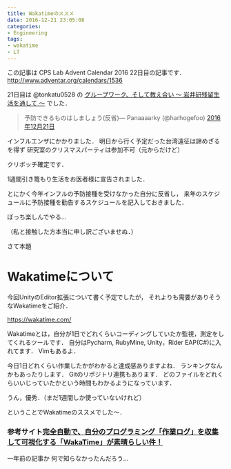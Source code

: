 ```yaml
---
title: Wakatimeのススメ
date: 2016-12-21 23:05:08
categories:
- Engineering
tags:
- wakatime
- LT
---
```


この記事は CPS Lab Advent Calendar 2016 22日目の記事です．
http://www.adventar.org/calendars/1536

21日目は @tonkatu0528 の [グループワーク、そして教え合い 〜 岩井研残留生活を通して 〜](http://tonkatu05.hatenablog.com/entry/2016/12/20/235051) でした．

<!--more-->

> 予防できるものはしましょう(反省)— Panaaaarky (@harhogefoo) [2016年12月21日](https://twitter.com/harhogefoo/status/811558329637928960)

インフルエンザにかかりました．
明日から行く予定だった台湾遠征は諦めざるを得ず
研究室のクリスマスパーティは参加不可（元からだけど）

クリボッチ確定です．

1週間引き篭もり生活をお医者様に宣告されました．

とにかく今年インフルの予防接種を受けなかった自分に反省し，
来年のスケジュールに予防接種を勧告するスケジュールを記入しておきました．

ぼっち楽しんでやる...

（私と接触した方本当に申し訳ございませぬ．）

さて本題

Wakatimeについて
============
今回UnityのEditor拡張について書く予定でしたが，
それよりも需要がありそうなWakatimeをご紹介．

https://wakatime.com/

Wakatimeとは，自分が1日でどれくらいコーディングしていたか監視，測定をしてくれるツールです．
自分はPycharm, RubyMine, Unity，Rider EAP(C#)に入れてます．
Vimもあるよ．

今日1日どれくらい作業したかがわかると達成感ありますよね．
ランキングなんかもあったりします．
Gitのリポジトリ連携もあります．
どのファイルをどれくらいいじっていたかという時間もわかるようになっています．

うん，優秀．（まだ1週間しか使っていないけれど）

ということでWakatimeのススメでした〜．

### 参考サイト[完全自動で、自分のプログラミング「作業ログ」を収集して可視化する「WakaTime」が素晴らしい件！ ](http://plus.appgiga.jp/masatolan/2015/08/18/56671/)

一年前の記事か
何で知らなかったんだろう...
